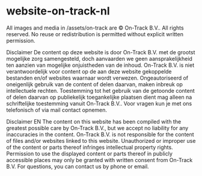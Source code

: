 # website-on-track-nl

All images and media in /assets/on-track are © On-Track B.V.. All rights reserved. No reuse or redistribution is permitted without explicit written permission.

Disclaimer 
De content op deze website is door On-Track B.V. met de grootst mogelijke zorg samengesteld, doch aanvaarden we geen aansprakelijkheid ten aanzien van mogelijke onjuistheden van de inhoud. On-Track B.V. is niet verantwoordelijk voor content op de aan deze website gekoppelde bestanden en/of websites waarnaar wordt verwezen. Ongeautoriseerd of oneigenlijk gebruik van de content of delen daarvan, maken inbreuk op intellectuele rechten. Toestemming tot het gebruik van de getoonde content of delen daarvan op publiekelijk toegankelijke plaatsen dient mag alleen na schriftelijke toestemming vanuit On-Track B.V.. Voor vragen kun je met ons telefonisch of via mail contact opnemen.

Disclaimer EN
The content on this website has been compiled with the greatest possible care by On-Track B.V., but we accept no liability for any inaccuracies in the content. On-Track B.V. is not responsible for the content of files and/or websites linked to this website. Unauthorized or improper use of the content or parts thereof infringes intellectual property rights. Permission to use the displayed content or parts thereof in publicly accessible places may only be granted with written consent from On-Track B.V. For questions, you can contact us by phone or email.